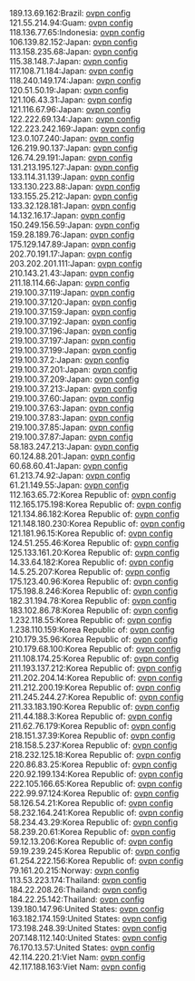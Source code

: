 189.13.69.162:Brazil: [ovpn config](vpn/189_13_69_162.ovpn)  
121.55.214.94:Guam: [ovpn config](vpn/121_55_214_94.ovpn)  
118.136.77.65:Indonesia: [ovpn config](vpn/118_136_77_65.ovpn)  
106.139.82.152:Japan: [ovpn config](vpn/106_139_82_152.ovpn)  
113.158.235.68:Japan: [ovpn config](vpn/113_158_235_68.ovpn)  
115.38.148.7:Japan: [ovpn config](vpn/115_38_148_7.ovpn)  
117.108.71.184:Japan: [ovpn config](vpn/117_108_71_184.ovpn)  
118.240.149.174:Japan: [ovpn config](vpn/118_240_149_174.ovpn)  
120.51.50.19:Japan: [ovpn config](vpn/120_51_50_19.ovpn)  
121.106.43.31:Japan: [ovpn config](vpn/121_106_43_31.ovpn)  
121.116.67.96:Japan: [ovpn config](vpn/121_116_67_96.ovpn)  
122.222.69.134:Japan: [ovpn config](vpn/122_222_69_134.ovpn)  
122.223.242.169:Japan: [ovpn config](vpn/122_223_242_169.ovpn)  
123.0.107.240:Japan: [ovpn config](vpn/123_0_107_240.ovpn)  
126.219.90.137:Japan: [ovpn config](vpn/126_219_90_137.ovpn)  
126.74.29.191:Japan: [ovpn config](vpn/126_74_29_191.ovpn)  
131.213.195.127:Japan: [ovpn config](vpn/131_213_195_127.ovpn)  
133.114.31.139:Japan: [ovpn config](vpn/133_114_31_139.ovpn)  
133.130.223.88:Japan: [ovpn config](vpn/133_130_223_88.ovpn)  
133.155.25.212:Japan: [ovpn config](vpn/133_155_25_212.ovpn)  
133.32.128.181:Japan: [ovpn config](vpn/133_32_128_181.ovpn)  
14.132.16.17:Japan: [ovpn config](vpn/14_132_16_17.ovpn)  
150.249.156.59:Japan: [ovpn config](vpn/150_249_156_59.ovpn)  
159.28.189.76:Japan: [ovpn config](vpn/159_28_189_76.ovpn)  
175.129.147.89:Japan: [ovpn config](vpn/175_129_147_89.ovpn)  
202.70.191.17:Japan: [ovpn config](vpn/202_70_191_17.ovpn)  
203.202.201.111:Japan: [ovpn config](vpn/203_202_201_111.ovpn)  
210.143.21.43:Japan: [ovpn config](vpn/210_143_21_43.ovpn)  
211.18.114.66:Japan: [ovpn config](vpn/211_18_114_66.ovpn)  
219.100.37.119:Japan: [ovpn config](vpn/219_100_37_119.ovpn)  
219.100.37.120:Japan: [ovpn config](vpn/219_100_37_120.ovpn)  
219.100.37.159:Japan: [ovpn config](vpn/219_100_37_159.ovpn)  
219.100.37.192:Japan: [ovpn config](vpn/219_100_37_192.ovpn)  
219.100.37.196:Japan: [ovpn config](vpn/219_100_37_196.ovpn)  
219.100.37.197:Japan: [ovpn config](vpn/219_100_37_197.ovpn)  
219.100.37.199:Japan: [ovpn config](vpn/219_100_37_199.ovpn)  
219.100.37.2:Japan: [ovpn config](vpn/219_100_37_2.ovpn)  
219.100.37.201:Japan: [ovpn config](vpn/219_100_37_201.ovpn)  
219.100.37.209:Japan: [ovpn config](vpn/219_100_37_209.ovpn)  
219.100.37.213:Japan: [ovpn config](vpn/219_100_37_213.ovpn)  
219.100.37.60:Japan: [ovpn config](vpn/219_100_37_60.ovpn)  
219.100.37.63:Japan: [ovpn config](vpn/219_100_37_63.ovpn)  
219.100.37.83:Japan: [ovpn config](vpn/219_100_37_83.ovpn)  
219.100.37.85:Japan: [ovpn config](vpn/219_100_37_85.ovpn)  
219.100.37.87:Japan: [ovpn config](vpn/219_100_37_87.ovpn)  
58.183.247.213:Japan: [ovpn config](vpn/58_183_247_213.ovpn)  
60.124.88.201:Japan: [ovpn config](vpn/60_124_88_201.ovpn)  
60.68.60.41:Japan: [ovpn config](vpn/60_68_60_41.ovpn)  
61.213.74.92:Japan: [ovpn config](vpn/61_213_74_92.ovpn)  
61.21.149.55:Japan: [ovpn config](vpn/61_21_149_55.ovpn)  
112.163.65.72:Korea Republic of: [ovpn config](vpn/112_163_65_72.ovpn)  
112.165.175.198:Korea Republic of: [ovpn config](vpn/112_165_175_198.ovpn)  
121.134.86.182:Korea Republic of: [ovpn config](vpn/121_134_86_182.ovpn)  
121.148.180.230:Korea Republic of: [ovpn config](vpn/121_148_180_230.ovpn)  
121.181.96.15:Korea Republic of: [ovpn config](vpn/121_181_96_15.ovpn)  
124.51.255.46:Korea Republic of: [ovpn config](vpn/124_51_255_46.ovpn)  
125.133.161.20:Korea Republic of: [ovpn config](vpn/125_133_161_20.ovpn)  
14.33.64.182:Korea Republic of: [ovpn config](vpn/14_33_64_182.ovpn)  
14.5.25.207:Korea Republic of: [ovpn config](vpn/14_5_25_207.ovpn)  
175.123.40.96:Korea Republic of: [ovpn config](vpn/175_123_40_96.ovpn)  
175.198.8.246:Korea Republic of: [ovpn config](vpn/175_198_8_246.ovpn)  
182.31.194.78:Korea Republic of: [ovpn config](vpn/182_31_194_78.ovpn)  
183.102.86.78:Korea Republic of: [ovpn config](vpn/183_102_86_78.ovpn)  
1.232.118.55:Korea Republic of: [ovpn config](vpn/1_232_118_55.ovpn)  
1.238.110.159:Korea Republic of: [ovpn config](vpn/1_238_110_159.ovpn)  
210.179.35.96:Korea Republic of: [ovpn config](vpn/210_179_35_96.ovpn)  
210.179.68.100:Korea Republic of: [ovpn config](vpn/210_179_68_100.ovpn)  
211.108.174.25:Korea Republic of: [ovpn config](vpn/211_108_174_25.ovpn)  
211.193.137.212:Korea Republic of: [ovpn config](vpn/211_193_137_212.ovpn)  
211.202.204.14:Korea Republic of: [ovpn config](vpn/211_202_204_14.ovpn)  
211.212.200.19:Korea Republic of: [ovpn config](vpn/211_212_200_19.ovpn)  
211.245.244.27:Korea Republic of: [ovpn config](vpn/211_245_244_27.ovpn)  
211.33.183.190:Korea Republic of: [ovpn config](vpn/211_33_183_190.ovpn)  
211.44.188.3:Korea Republic of: [ovpn config](vpn/211_44_188_3.ovpn)  
211.62.76.179:Korea Republic of: [ovpn config](vpn/211_62_76_179.ovpn)  
218.151.37.39:Korea Republic of: [ovpn config](vpn/218_151_37_39.ovpn)  
218.158.5.237:Korea Republic of: [ovpn config](vpn/218_158_5_237.ovpn)  
218.232.125.18:Korea Republic of: [ovpn config](vpn/218_232_125_18.ovpn)  
220.86.83.25:Korea Republic of: [ovpn config](vpn/220_86_83_25.ovpn)  
220.92.199.134:Korea Republic of: [ovpn config](vpn/220_92_199_134.ovpn)  
222.105.166.65:Korea Republic of: [ovpn config](vpn/222_105_166_65.ovpn)  
222.99.97.124:Korea Republic of: [ovpn config](vpn/222_99_97_124.ovpn)  
58.126.54.21:Korea Republic of: [ovpn config](vpn/58_126_54_21.ovpn)  
58.232.164.241:Korea Republic of: [ovpn config](vpn/58_232_164_241.ovpn)  
58.234.43.29:Korea Republic of: [ovpn config](vpn/58_234_43_29.ovpn)  
58.239.20.61:Korea Republic of: [ovpn config](vpn/58_239_20_61.ovpn)  
59.12.13.206:Korea Republic of: [ovpn config](vpn/59_12_13_206.ovpn)  
59.19.239.245:Korea Republic of: [ovpn config](vpn/59_19_239_245.ovpn)  
61.254.222.156:Korea Republic of: [ovpn config](vpn/61_254_222_156.ovpn)  
79.161.20.215:Norway: [ovpn config](vpn/79_161_20_215.ovpn)  
113.53.223.174:Thailand: [ovpn config](vpn/113_53_223_174.ovpn)  
184.22.208.26:Thailand: [ovpn config](vpn/184_22_208_26.ovpn)  
184.22.25.142:Thailand: [ovpn config](vpn/184_22_25_142.ovpn)  
139.180.147.96:United States: [ovpn config](vpn/139_180_147_96.ovpn)  
163.182.174.159:United States: [ovpn config](vpn/163_182_174_159.ovpn)  
173.198.248.39:United States: [ovpn config](vpn/173_198_248_39.ovpn)  
207.148.112.140:United States: [ovpn config](vpn/207_148_112_140.ovpn)  
76.170.13.57:United States: [ovpn config](vpn/76_170_13_57.ovpn)  
42.114.220.21:Viet Nam: [ovpn config](vpn/42_114_220_21.ovpn)  
42.117.188.163:Viet Nam: [ovpn config](vpn/42_117_188_163.ovpn)  
